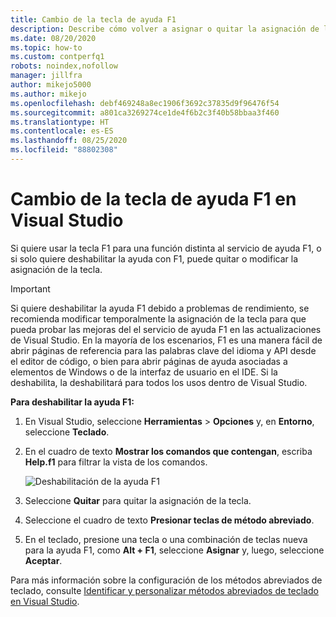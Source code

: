 ```yaml
---
title: Cambio de la tecla de ayuda F1
description: Describe cómo volver a asignar o quitar la asignación de la tecla F1
ms.date: 08/20/2020
ms.topic: how-to
ms.custom: contperfq1
robots: noindex,nofollow
manager: jillfra
author: mikejo5000
ms.author: mikejo
ms.openlocfilehash: debf469248a8ec1906f3692c37835d9f96476f54
ms.sourcegitcommit: a801ca3269274ce1de4f6b2c3f40b58bbaa3f460
ms.translationtype: HT
ms.contentlocale: es-ES
ms.lasthandoff: 08/25/2020
ms.locfileid: "88802308"
---
```

# <a name="change-the-f1-help-key-in-visual-studio"></a>Cambio de la tecla de ayuda F1 en Visual Studio

Si quiere usar la tecla F1 para una función distinta al servicio de ayuda F1, o si solo quiere deshabilitar la ayuda con F1, puede quitar o modificar la asignación de la tecla.

> [!IMPORTANT]
> Si quiere deshabilitar la ayuda F1 debido a problemas de rendimiento, se recomienda modificar temporalmente la asignación de la tecla para que pueda probar las mejoras del el servicio de ayuda F1 en las actualizaciones de Visual Studio. En la mayoría de los escenarios, F1 es una manera fácil de abrir páginas de referencia para las palabras clave del idioma y API desde el editor de código, o bien para abrir páginas de ayuda asociadas a elementos de Windows o de la interfaz de usuario en el IDE. Si la deshabilita, la deshabilitará para todos los usos dentro de Visual Studio.

**Para deshabilitar la ayuda F1:**

1. En Visual Studio, seleccione **Herramientas** > **Opciones** y, en **Entorno**, seleccione **Teclado**.

1. En el cuadro de texto **Mostrar los comandos que contengan**, escriba **Help.f1** para filtrar la vista de los comandos.

   ![Deshabilitación de la ayuda F1](../not-in-toc/media/disable-f1-help-key.png)

1. Seleccione **Quitar** para quitar la asignación de la tecla.

1. Seleccione el cuadro de texto **Presionar teclas de método abreviado**.

1. En el teclado, presione una tecla o una combinación de teclas nueva para la ayuda F1, como **Alt + F1**, seleccione **Asignar** y, luego, seleccione **Aceptar**.

Para más información sobre la configuración de los métodos abreviados de teclado, consulte [Identificar y personalizar métodos abreviados de teclado en Visual Studio](../../ide/identifying-and-customizing-keyboard-shortcuts-in-visual-studio.md).
